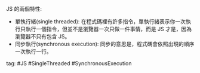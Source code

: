 JS 的兩個特性:
* 單執行緒(single threaded): 在程式碼裡有許多指令，單執行緒表示你一次執行只執行一個指令，但並不是瀏覽器一次只做一件事情，而是 JS 才是，因為瀏覽器不只有包含 JS。
* 同步執行(synchronous execution): 同步的意思是，程式碼會依照出現的順序一次執行一行。

tag: #JS #SingleThreaded #SynchronousExecution
